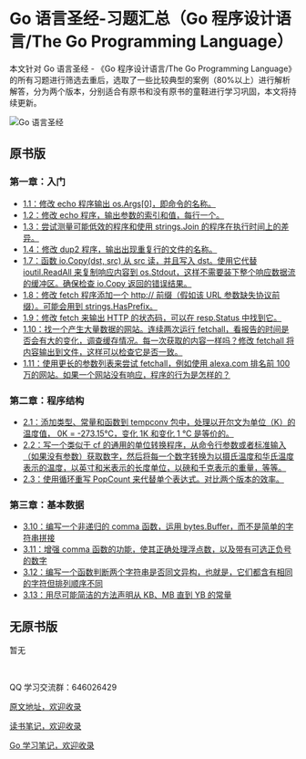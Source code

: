 # Go 语言圣经-习题汇总（Go 程序设计语言/The Go Programming Language）

本文针对 Go 语言圣经 - 《Go 程序设计语言/The Go Programming Language》的所有习题进行筛选去重后，选取了一些比较典型的案例（80%以上）进行解析解答，分为两个版本，分别适合有原书和没有原书的童鞋进行学习巩固，本文将持续更新。

![Go 语言圣经](http://shadows-mall.oss-cn-shenzhen.aliyuncs.com/images/new/Jietu20191214-094452.png)

## 原书版

### 第一章：入门

- [1.1：修改 echo 程序输出 os.Args[0]，即命令的名称。](https://github.com/a1029563229/The-Go-Programming-Language/tree/master/practice/1/1.1)
- [1.2：修改 echo 程序，输出参数的索引和值，每行一个。](https://github.com/a1029563229/The-Go-Programming-Language/tree/master/practice/1/1.2)
- [1.3：尝试测量可能低效的程序和使用 strings.Join 的程序在执行时间上的差异。](https://github.com/a1029563229/The-Go-Programming-Language/tree/master/practice/1/1.3)
- [1.4：修改 dup2 程序，输出出现重复行的文件的名称。](https://github.com/a1029563229/The-Go-Programming-Language/tree/master/practice/1/1.4)
- [1.7：函数 io.Copy(dst, src) 从 src 读，并且写入 dst。使用它代替 ioutil.ReadAll 来复制响应内容到 os.Stdout，这样不需要装下整个响应数据流的缓冲区。确保检查 io.Copy 返回的错误结果。](https://github.com/a1029563229/The-Go-Programming-Language/tree/master/practice/1/1.7)
- [1.8：修改 fetch 程序添加一个 http:// 前缀（假如该 URL 参数缺失协议前缀）。可能会用到 strings.HasPrefix。](https://github.com/a1029563229/The-Go-Programming-Language/tree/master/practice/1/1.8)
- [1.9：修改 fetch 来输出 HTTP 的状态码，可以在 resp.Status 中找到它。](https://github.com/a1029563229/The-Go-Programming-Language/tree/master/practice/1/1.9)
- [1.10：找一个产生大量数据的网站。连续两次运行 fetchall，看报告的时间是否会有大的变化，调查缓存情况。每一次获取的内容一样吗？修改 fetchall 将内容输出到文件，这样可以检查它是否一致。](https://github.com/a1029563229/The-Go-Programming-Language/tree/master/practice/1/1.10)
- [1.11：使用更长的参数列表来尝试 fetchall，例如使用 alexa.com 排名前 100 万的网站。如果一个网站没有响应，程序的行为是怎样的？](https://github.com/a1029563229/The-Go-Programming-Language/tree/master/practice/1/1.11)

### 第二章：程序结构

- [2.1：添加类型、常量和函数到 tempconv 包中，处理以开尔文为单位（K）的温度值， 0K = -273.15℃，变化 1K 和变化 1 ℃ 是等价的。](https://github.com/a1029563229/The-Go-Programming-Language/tree/master/practice/2/2.1)
- [2.2：写一个类似于 cf 的通用的单位转换程序，从命令行参数或者标准输入（如果没有参数）获取数字，然后将每一个数字转换为以摄氏温度和华氏温度表示的温度，以英寸和米表示的长度单位，以磅和千克表示的重量，等等。](https://github.com/a1029563229/The-Go-Programming-Language/tree/master/practice/2/2.2)
- [2.3：使用循环重写 PopCount 来代替单个表达式。对比两个版本的效率。](https://github.com/a1029563229/The-Go-Programming-Language/tree/master/practice/2/2.3)

### 第三章：基本数据

- [3.10：编写一个非递归的 comma 函数，运用 bytes.Buffer，而不是简单的字符串拼接](https://github.com/a1029563229/The-Go-Programming-Language/tree/master/practice/3/3.10)
- [3.11：增强 comma 函数的功能，使其正确处理浮点数，以及带有可选正负号的数字](https://github.com/a1029563229/The-Go-Programming-Language/tree/master/practice/3/3.11)
- [3.12：编写一个函数判断两个字符串是否同文异构，也就是，它们都含有相同的字符但排列顺序不同](https://github.com/a1029563229/The-Go-Programming-Language/tree/master/practice/3/3.12)
- [3.13：用尽可能简洁的方法声明从 KB、MB 直到 YB 的常量](https://github.com/a1029563229/The-Go-Programming-Language/tree/master/practice/3/3.13)

## 无原书版

暂无


</br>

QQ 学习交流群：646026429

[原文地址，欢迎收录](https://github.com/a1029563229/Blogs/tree/master/Introduction/go/The-Go-Programming-Practice)

[读书笔记，欢迎收录](https://github.com/a1029563229/The-Go-Programming-Language)

[Go 学习笔记，欢迎收录](https://github.com/a1029563229/go-excerpt)
